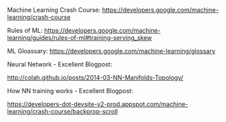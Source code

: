 Machine Learning Crash Course:
https://developers.google.com/machine-learning/crash-course

Rules of ML:
https://developers.google.com/machine-learning/guides/rules-of-ml#training-serving_skew

ML Gloassary:
https://developers.google.com/machine-learning/glossary

Neural Network - Excellent Blogpost:

http://colah.github.io/posts/2014-03-NN-Manifolds-Topology/

How NN training works - Excellent Blogpost:

https://developers-dot-devsite-v2-prod.appspot.com/machine-learning/crash-course/backprop-scroll

